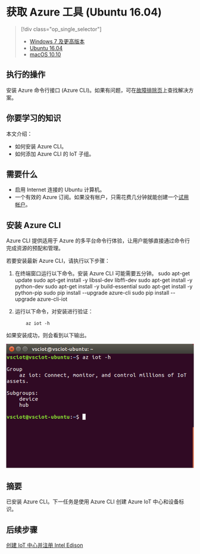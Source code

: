 <properties
    pageTitle="获取用于 Azure IoT 初学者工具包 (Ubuntu 16.04) 的 Azure 工具 | Azure"
    description="在 Ubuntu 上安装 Python 和 Azure 命令行接口 (Azure CLI)。"
    services="iot-hub"
    documentationcenter=""
    author="shizn"
    manager="timtl"
    tags=""
    keywords="azure cli, iot 云服务, arduino 云" />
<tags
    ms.assetid="2463cb8e-5758-4d72-af98-62520d41f2f7"
    ms.service="iot-hub"
    ms.devlang="c"
    ms.topic="article"
    ms.tgt_pltfrm="na"
    ms.workload="na"
    ms.date="11/8/2016"
    wacn.date="01/06/2017"
    ms.author="xshi" />  


# 获取 Azure 工具 (Ubuntu 16.04)
> [!div class="op_single_selector"]
> * [Windows 7 及更高版本][windows]
> * [Ubuntu 16.04][ubuntu]
> * [macOS 10.10][macos]

## 执行的操作
安装 Azure 命令行接口 (Azure CLI)。如果有问题，可在[故障排除页][troubleshooting]上查找解决方案。

## 你要学习的知识
本文介绍：
* 如何安装 Azure CLI。
* 如何添加 Azure CLI 的 IoT 子组。

## 需要什么
* 启用 Internet 连接的 Ubuntu 计算机。
* 一个有效的 Azure 订阅。如果没有帐户，只需花费几分钟就能创建一个[试用帐户](/pricing/1rmb-trial/)。

## 安装 Azure CLI
Azure CLI 提供适用于 Azure 的多平台命令行体验，让用户能够直接通过命令行完成资源的预配和管理。

若要安装最新 Azure CLI，请执行以下步骤：

1. 在终端窗口运行以下命令。安装 Azure CLI 可能需要五分钟。
		   sudo apt-get update
		   sudo apt-get install -y libssl-dev libffi-dev
		   sudo apt-get install -y python-dev
		   sudo apt-get install -y build-essential
		   sudo apt-get install -y python-pip
		   sudo pip install --upgrade azure-cli
		   sudo pip install --upgrade azure-cli-iot
2. 运行以下命令，对安装进行验证：

		   az iot -h

如果安装成功，则会看到以下输出。

![指示成功的输出](./media/iot-hub-intel-edison-lessons/lesson2/az_iot_help_ubuntu.png)  


## 摘要
已安装 Azure CLI。下一任务是使用 Azure CLI 创建 Azure IoT 中心和设备标识。

## 后续步骤
[创建 IoT 中心并注册 Intel Edison][create-your-iot-hub-and-register-intel-edison]


<!-- Images and links -->


[troubleshooting]: /documentation/articles/iot-hub-intel-edison-kit-c-troubleshooting/
[create-your-iot-hub-and-register-intel-edison]: /documentation/articles/iot-hub-intel-edison-kit-c-lesson2-prepare-azure-iot-hub/
[windows]: /documentation/articles/iot-hub-intel-edison-kit-c-lesson2-get-azure-tools-win32/
[ubuntu]: /documentation/articles/iot-hub-intel-edison-kit-c-lesson2-get-azure-tools-ubuntu/
[macos]: /documentation/articles/iot-hub-intel-edison-kit-c-lesson2-get-azure-tools-mac/

<!---HONumber=Mooncake_0103_2017-->